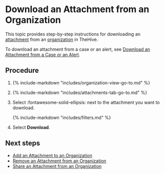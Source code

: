# Download an Attachment from an Organization

<!-- md:permission `manageKnowledgeBase` -->

This topic provides step-by-step instructions for downloading an [attachment](../../../analyst-corner/cases/attachments/about-attachments.md) from an [organization](../../../../administration/organizations/about-organizations.md) in TheHive.

To download an attachment from a case or an alert, see [Download an Attachment from a Case or an Alert](../../../analyst-corner/cases/attachments/download-an-attachment-case-alert.md).

<h2>Procedure</h2>

1. {% include-markdown "includes/organization-view-go-to.md" %}

2. {% include-markdown "includes/attachments-tab-go-to.md" %}

3. Select :fontawesome-solid-ellipsis: next to the attachment you want to download.

    {% include-markdown "includes/filters.md" %}

4. Select **Download**.

<h2>Next steps</h2>

* [Add an Attachment to an Organization](add-an-attachment-organization.md)
* [Remove an Attachment from an Organization](remove-an-attachment-organization.md)
* [Share an Attachment from an Organization](share-an-attachment-organization.md)